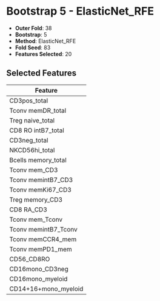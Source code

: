 # Bootstrap 5 - ElasticNet_RFE

- **Outer Fold**: 38
- **Bootstrap**: 5
- **Method**: ElasticNet_RFE
- **Fold Seed**: 83
- **Features Selected**: 20

## Selected Features

| Feature |
|---------|
| CD3pos_total |
| Tconv memDR_total |
| Treg naive_total |
| CD8 RO intB7_total |
| CD3neg_total |
| NKCD56hi_total |
| Bcells memory_total |
| Tconv mem_CD3 |
| Tconv memintB7_CD3 |
| Tconv memKi67_CD3 |
| Treg memory_CD3 |
| CD8 RA_CD3 |
| Tconv mem_Tconv |
| Tconv memintB7_Tconv |
| Tconv memCCR4_mem |
| Tconv memPD1_mem |
| CD56_CD8RO |
| CD16mono_CD3neg |
| CD16mono_myeloid |
| CD14+16+mono_myeloid |
